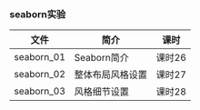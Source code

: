 ### seaborn实验

|文件|简介|课时|
|---|---|---|
|seaborn_01|Seaborn简介|课时26|
|seaborn_02|整体布局风格设置|课时27|
|seaborn_03|风格细节设置|课时28|